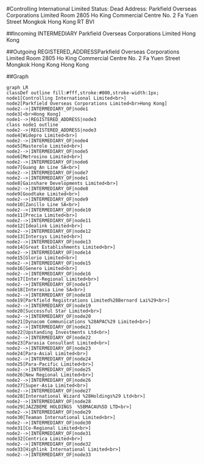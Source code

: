 #Controlling International Limited
Status: Dead
Address: Parkfield Overseas Corporations Limited Room 2805 Ho King Commercial Centre No. 2 Fa Yuen Street Mongkok Hong Kong RT BVI

##Incoming
INTERMEDIARY
Parkfield Overseas Corporations Limited
Hong Kong


##Outgoing
REGISTERED_ADDRESSParkfield Overseas Corporations Limited Room 2805 Ho King Commercial Centre No. 2 Fa Yuen Street Mongkok Hong Kong
Hong Kong


##Graph
```mermaid
graph LR
classDef outline fill:#fff,stroke:#000,stroke-width:1px;
node1[Controlling International Limited<br>]
node2[Parkfield Overseas Corporations Limited<br>Hong Kong]
node2-->|INTERMEDIARY_OF|node1
node3[<br>Hong Kong]
node1-->|REGISTERED_ADDRESS|node3
class node1 outline
node2-->|REGISTERED_ADDRESS|node3
node4[Widepro Limited<br>]
node2-->|INTERMEDIARY_OF|node4
node5[Masterole Limited<br>]
node2-->|INTERMEDIARY_OF|node5
node6[Metrosino Limited<br>]
node2-->|INTERMEDIARY_OF|node6
node7[Guang An Line SA<br>]
node2-->|INTERMEDIARY_OF|node7
node2-->|INTERMEDIARY_OF|node1
node8[Gainshare Developments Limited<br>]
node2-->|INTERMEDIARY_OF|node8
node9[Goodtake Limited<br>]
node2-->|INTERMEDIARY_OF|node9
node10[Zanillo Line SA<br>]
node2-->|INTERMEDIARY_OF|node10
node11[Precia Limited<br>]
node2-->|INTERMEDIARY_OF|node11
node12[Idealink Limited<br>]
node2-->|INTERMEDIARY_OF|node12
node13[Intersys Limited<br>]
node2-->|INTERMEDIARY_OF|node13
node14[Great Establishments Limited<br>]
node2-->|INTERMEDIARY_OF|node14
node15[Glorio Limited<br>]
node2-->|INTERMEDIARY_OF|node15
node16[Genero Limited<br>]
node2-->|INTERMEDIARY_OF|node16
node17[Inter-Regional Limited<br>]
node2-->|INTERMEDIARY_OF|node17
node18[Interasia Line SA<br>]
node2-->|INTERMEDIARY_OF|node18
node19[Parkfield Registrations Limited%28Bernard Lai%29<br>]
node2-->|INTERMEDIARY_OF|node19
node20[Successful Star Limited<br>]
node2-->|INTERMEDIARY_OF|node20
node21[Dynacom Communications %28APAC%29 Limited<br>]
node2-->|INTERMEDIARY_OF|node21
node22[Upstanding Investments Ltd<br>]
node2-->|INTERMEDIARY_OF|node22
node23[Parasia Consultant Limited<br>]
node2-->|INTERMEDIARY_OF|node23
node24[Para-Asial Limited<br>]
node2-->|INTERMEDIARY_OF|node24
node25[Para-Pacific Limited<br>]
node2-->|INTERMEDIARY_OF|node25
node26[New Regional Limited<br>]
node2-->|INTERMEDIARY_OF|node26
node27[Super-Asia Limited<br>]
node2-->|INTERMEDIARY_OF|node27
node28[International Wizard %28Holdings%29 Ltd<br>]
node2-->|INTERMEDIARY_OF|node28
node29[JAZZBEME HOLDINGS  %5BMACAU%5D LTD<br>]
node2-->|INTERMEDIARY_OF|node29
node30[Teaman International Limited<br>]
node2-->|INTERMEDIARY_OF|node30
node31[Co-Regional Limited<br>]
node2-->|INTERMEDIARY_OF|node31
node32[Centrica Limited<br>]
node2-->|INTERMEDIARY_OF|node32
node33[Highlink International Limited<br>]
node2-->|INTERMEDIARY_OF|node33
```
